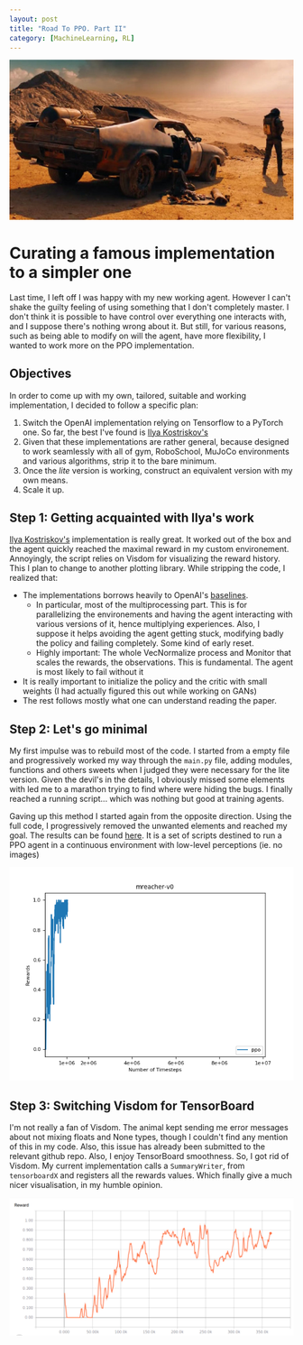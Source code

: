 ```yaml
---
layout: post
title: "Road To PPO. Part II"
category: [MachineLearning, RL]
---
```

<img src="/images/ppo2.jpg" class="fit image">

# Curating a famous implementation to a simpler one 


Last time, I left off I was happy with my new working agent. However I can't shake the guilty feeling of using something that I don't completely master. I don't think it is possible to have control over everything one interacts with, and I suppose there's nothing wrong about it. But still, for various reasons, such as being able to modify on will the agent, have more flexibility, I wanted to work more on the PPO implementation. 

## Objectives 

In order to come up with my own, tailored, suitable and working implementation, I decided to follow a specific plan: 

1. Switch the OpenAI implementation relying on Tensorflow to a PyTorch one. So far, the best I've found is [Ilya Kostriskov's](https://github.com/ikostrikov/pytorch-a2c-ppo-acktr)
1. Given that these implementations are rather general, because designed to work seamlessly with all of gym, RoboSchool, MuJoCo environments and various algorithms, strip it to the bare minimum. 
1. Once the *lite* version is working, construct an equivalent version with my own means. 
1. Scale it up. 

## Step 1: Getting acquainted with Ilya's work 

[Ilya Kostriskov's](https://github.com/ikostrikov/pytorch-a2c-ppo-acktr) implementation is really great. It worked out of the box and the agent quickly reached the maximal reward in my custom environement. Annoyingly, the script relies on Visdom for visualizing the reward history. This I plan to change to another plotting library. 
While stripping the code, I realized that: 

* The implementations borrows heavily to OpenAI's [baselines](https://github.com/openai/baselines). 
    * In particular, most of the multiprocessing part. This is for parallelizing the environements and having the agent interacting with various versions of it, hence multiplying experiences. Also, I suppose it helps avoiding the agent getting stuck, modifying badly the policy and failing completely. Some kind of early reset. 
    * Highly important: The whole VecNormalize process and Monitor that scales the rewards, the observations. This is fundamental. The agent is most likely to fail without it
* It is really important to initialize the policy and the critic with small weights (I had actually figured this out while working on GANs)
* The rest follows mostly what one can understand reading the paper. 


## Step 2: Let's go minimal

My first impulse was to rebuild most of the code. I started from a empty file and progressively worked my way through the `main.py` file, adding modules, functions and others sweets when I judged they were necessary for the lite version. Given the devil's in the details, I obviously missed some elements with led me to a marathon trying to find where were hiding the bugs. I finally reached a running script... which was nothing but good at training agents. 

Gaving up this method I started again from the opposite direction. Using the full code, I progressively removed the unwanted elements and reached my goal. 
The results can be found [here](https://github.com/Mehd634). It is a set of scripts destined to run a PPO agent in a continuous environment with low-level perceptions (ie. no images)

![My agent's results in my environment](/images/ppomehd.png "PPO's power")

## Step 3: Switching Visdom for TensorBoard

I'm not really a fan of Visdom. The animal kept sending me error messages about not mixing floats and None types, though I couldn't find any mention of this in my code. Also, this issue has already been submitted to the relevant github repo. Also, I enjoy TensorBoard smoothness. So, I got rid of Visdom. My current implementation calls a `SummaryWriter`, from `tensorboardX` and registers all the rewards values. Which finally give a much nicer visualisation, in my humble opinion. 


![My agent's results in my environment](/images/tb_ppo.png "PPO's power")
